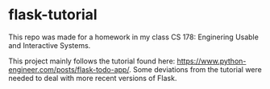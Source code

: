 # flask-tutorial

This repo was made for a homework in my class CS 178: Enginering Usable and Interactive Systems.

This project mainly follows the tutorial found here: https://www.python-engineer.com/posts/flask-todo-app/. Some deviations from the tutorial were needed to deal with more recent versions of Flask.